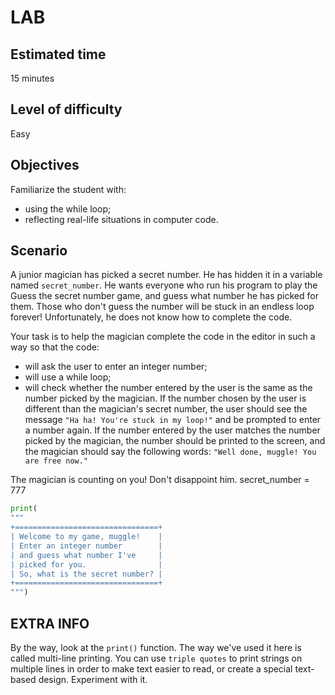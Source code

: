 # LAB
## Estimated time
15 minutes

## Level of difficulty
Easy

## Objectives
Familiarize the student with:

  - using the while loop;
  - reflecting real-life situations in computer code.

## Scenario
A junior magician has picked a secret number. He has hidden it in a variable named `secret_number`. He wants everyone who run his program to play the Guess the secret number game, and guess what number he has picked for them. Those who don't guess the number will be stuck in an endless loop forever! Unfortunately, he does not know how to complete the code.

Your task is to help the magician complete the code in the editor in such a way so that the code:

  - will ask the user to enter an integer number;
  - will use a while loop;
  - will check whether the number entered by the user is the same as the number picked by the magician. If the number chosen by the user is different than the magician's secret number, the user should see the message `"Ha ha! You're stuck in my loop!"` and be prompted to enter a number again. If the number entered by the user matches the number picked by the magician, the number should be printed to the screen, and the magician should say the following words: `"Well done, muggle! You are free now."`

The magician is counting on you! Don't disappoint him.
secret_number = 777
```py
print(
"""
+================================+
| Welcome to my game, muggle!    |
| Enter an integer number        |
| and guess what number I've     |
| picked for you.                |
| So, what is the secret number? |
+================================+
""")
```
## EXTRA INFO

By the way, look at the `print()` function. The way we've used it here is called multi-line printing. You can use `triple quotes` to print strings on multiple lines in order to make text easier to read, or create a special text-based design. Experiment with it.
